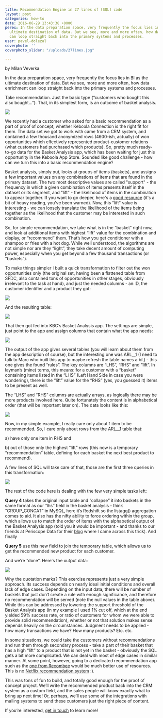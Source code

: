 ```yaml
---
title: Recommendation Engine in 27 lines of (SQL) code
layout: post
categories: how-to
date: 2016-06-29 13:43:38 +0000
perex: In the data preparation space, very frequently the focus lies in BI as the
  ultimate destination of data. But we see, more and more often, how data enrichment
  can loop straight back into the primary systems and processes.
user: pavel-dolezal
coverphoto: ''
coverphoto_slider: "/uploads/27lines.jpg"

---
```

by Milan Veverka

In the data preparation space, very frequently the focus lies in BI as the ultimate destination of data. But we see, more and more often, how data enrichment can loop straight back into the primary systems and processes.

Take recommendation. Just the basic type (“customers who bought this also bought…”). That, in its simplest form, is an outcome of basket analysis.

![](/uploads/27lines1.jpg)

We recently had a customer who asked for a basic recommendation as a part of proof of concept, whether Keboola Connection is the right fit for them. The data set we got to work with came from a CRM system, and contained a few thousand anonymized rows (4600-ish, actually) of won opportunities which effectively represented product-customer relations (what customers had purchased which products). So, pretty much ready-to-go data for the Basket Analysis app, which has been waiting for just this opportunity in the Keboola App Store. Sounded like good challenge - how can we turn this into a basic recommendation engine?

Basket analysis, simply put, looks at groups of items (baskets), and assigns a few important values on any combinations of items that are found in the primary dataset. The two most descriptive values are called "support" - the frequency in which a given combination of items presents itself in the dataset or its segment, and "lift" - the likelihood of items in the combination to appear together. If you want to go deeper, here's a [good resource](http://www.ms.unimelb.edu.au/\~odj/Teaching/dm/1%20Association%20Rules%2008.pdf) (it's a bit of heavy reading, you've been warned). Now, this "lift" value is interesting - we can loosely translate the likelihood of the items being together as the likelihood that the customer may be interested in such combination.

So, for simple recommendation, we take what is in the “basket” right now, and look at additional items with highest “lift” value for the combination and display, or “recommend” them. That’s how you get conditioner with a shampoo or fries with a hot dog. While well understood, the algorithms are not simple nor are they “light”, they take decent amount of computing power, especially when you get beyond a few thousand transactions (or “baskets”).

To make things simpler I built a quick transformation to filter out the won opportunities only (the original set, having been a flattened table from SFDC, also contained tons of opportunities in other stages, obviously irrelevant to the task at hand), and just the needed columns - an ID, the customer identifier and a product they got:

![](/uploads/27lines2.jpg)

And the resulting table:

![](/uploads/27lines3.jpg)

That then got fed into KBC’s Basket Analysis app. The settings are simple, just point to the app and assign columns that contain what the app needs:

![](/uploads/27lines4.jpg)

The output of the app gives several tables (you will learn about them from the app description of course), but the interesting one was ARL__1 (I need to talk to Marc who built this app to maybe refresh the table names a bit) - this one gives the found “rules”. The key columns are “LHS”, “RHS” and “lift”. In layman’s (mine) terms, this means: for a customer with a “basket” containing items listed in the “LHS” (Left Hand Side in case you were wondering), there is the “lift” value for the “RHS” (yes, you guessed it) items to be present as well.

The “LHS” and “RHS” columns are actually arrays, as logically there may be more products involved here. Quite fortunately the content is in alphabetical order (that will be important later on). The data looks like this:

![](/uploads/27lines5.jpg)

Now, in my simple example, I really care only about 1 item to be recommended. So, I care only about rows from the ARL__1 table that:

a) have only one item in RHS and

b) out of those only the highest “lift” rows (this now is a temporary “recommendation” table, defining for each basket the next best product to recommend).

A few lines of SQL will take care of that, those are the first three queries in this transformation:

![](/uploads/27lines6.jpg)

The rest of the code here is dealing with the few very simple tasks left:

**Query 4** takes the original input table and “collapse” it into baskets in the same format as our “lhs” field in the basket analysis - think “GROUP_CONCAT” in MySQL, here it’s Redshift so the listagg() aggregation comes to aid. It also has the nifty ability to force ordering within the group, which allows us to match the order of items with the alphabetical output of the Basket Analysis app (told you it would be important - and thanks to our friends at Periscope Data for their [blog](https://www.periscopedata.com/blog/listagg-group-concat-and-string-agg.html) where I came across this trick). And finally

**Query 5** use this new field to join the temporary table, which allows us to get the recommended new product for each customer.

And we’re “done”. Here's the output data:

![](/uploads/27lines7.jpg)

Why the quotation marks? This exercise represents just a very simple approach. Its success depends on nearly ideal initial conditions and overall lack of edge cases. Depending on the input data, there will be number of baskets that just don’t create a rule with enough significance, and therefore no recommendation will be served (note the null values in the table above). While this can be addressed by lowering the support threshold of the Basket Analysis app (in my example I used 1% cut off, which at the end yielded 59% success rate, or ratio of customers for whom we were able to provide solid recommendation), whether or not that solution makes sense depends heavily on the circumstances. Judgment needs to be applied - how many transactions we have? How many products? Etc. etc.

In some situations, we could take the customers without recommendations and run them through secondary process - take a part of their basket that has a high “lift” to a product that is not yet in the basket - obviously the SQL gets a bit more complicated. We can deal with most of edge cases in similar manner. At some point, however, going to a dedicated recommendation app such as the [one from Recombee](https://git.recombee.net/keboola/recombee-app-description) would be much better use of resources. This is no [Netflix recommendation system](https://www.quora.com/How-does-the-Netflix-movie-recommendation-algorithm-work) :).

This was tons of fun to build, and totally good enough for the proof of concept project. We’ll write the recommended product back into the CRM system as a custom field, and the sales people will know exactly what to bring up next time! Or, perhaps, we’ll use some of the integrations with mailing systems to send these customers just the right piece of content.

If you’re interested, [get in touch](http://www.keboola.com/contact/) to learn more!